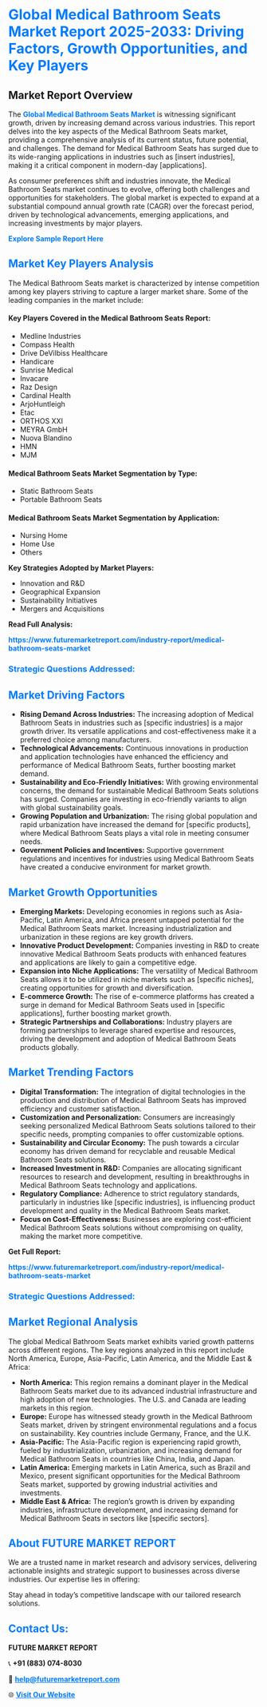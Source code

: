 <h1 style="color: #007BFF;">Global Medical Bathroom Seats Market Report 2025-2033: Driving Factors, Growth Opportunities, and Key Players</h1>

<section id="overview">
<h2>Market Report Overview</h2>
<p>The <a href="https://www.futuremarketreport.com/industry-report/medical-bathroom-seats-market" style="color: #007BFF; text-decoration: none;"><strong>Global Medical Bathroom Seats Market</strong></a> is witnessing significant growth, driven by increasing demand across various industries. This report delves into the key aspects of the Medical Bathroom Seats market, providing a comprehensive analysis of its current status, future potential, and challenges. The demand for Medical Bathroom Seats has surged due to its wide-ranging applications in industries such as [insert industries], making it a critical component in modern-day [applications].</p>
<p>As consumer preferences shift and industries innovate, the Medical Bathroom Seats market continues to evolve, offering both challenges and opportunities for stakeholders. The global market is expected to expand at a substantial compound annual growth rate (CAGR) over the forecast period, driven by technological advancements, emerging applications, and increasing investments by major players.</p>
</section>

<section id="overview">
<p><a href="https://www.futuremarketreport.com/request-sample/reportId=79608" style="color: #007BFF; text-decoration: none;"><strong>Explore Sample Report Here</strong></a></p>
</section>

<section id="key-players">
<h2 style="color: #007BFF;">Market Key Players Analysis</h2>
<p>The Medical Bathroom Seats market is characterized by intense competition among key players striving to capture a larger market share. Some of the leading companies in the market include:</p>
<h4>Key Players Covered in the Medical Bathroom Seats Report:</h4>
<ul><li>Medline Industries</li><li>Compass Health</li><li>Drive DeVilbiss Healthcare</li><li>Handicare</li><li>Sunrise Medical</li><li>Invacare</li><li>Raz Design</li><li>Cardinal Health</li><li>ArjoHuntleigh</li><li>Etac</li><li>ORTHOS XXI</li><li>MEYRA GmbH</li><li>Nuova Blandino</li><li>HMN</li><li>MJM</li></ul>
<h4>Medical Bathroom Seats Market Segmentation by Type:</h4>
<ul><li>Static Bathroom Seats</li><li>Portable Bathroom Seats</li></ul>

<h4>Medical Bathroom Seats Market Segmentation by Application:</h4>
<ul><li>Nursing Home</li><li>Home Use</li><li>Others</li></ul>
<p><strong>Key Strategies Adopted by Market Players:</strong></p>
<ul>
<li>Innovation and R&D</li>
<li>Geographical Expansion</li>
<li>Sustainability Initiatives</li>
<li>Mergers and Acquisitions</li>
</ul>
</section>

<section>
<p><strong>Read Full Analysis: </strong></p><a href="https://www.futuremarketreport.com/industry-report/medical-bathroom-seats-market" style="color: #007BFF; text-decoration: none;"><strong>https://www.futuremarketreport.com/industry-report/medical-bathroom-seats-market</strong></a>
<h3 style="color: #007BFF;">Strategic Questions Addressed:</h3>
</section>

<section id="driving-factors">
<h2 style="color: #007BFF;">Market Driving Factors</h2>
<ul>
<li><strong>Rising Demand Across Industries:</strong> The increasing adoption of Medical Bathroom Seats in industries such as [specific industries] is a major growth driver. Its versatile applications and cost-effectiveness make it a preferred choice among manufacturers.</li>
<li><strong>Technological Advancements:</strong> Continuous innovations in production and application technologies have enhanced the efficiency and performance of Medical Bathroom Seats, further boosting market demand.</li>
<li><strong>Sustainability and Eco-Friendly Initiatives:</strong> With growing environmental concerns, the demand for sustainable Medical Bathroom Seats solutions has surged. Companies are investing in eco-friendly variants to align with global sustainability goals.</li>
<li><strong>Growing Population and Urbanization:</strong> The rising global population and rapid urbanization have increased the demand for [specific products], where Medical Bathroom Seats plays a vital role in meeting consumer needs.</li>
<li><strong>Government Policies and Incentives:</strong> Supportive government regulations and incentives for industries using Medical Bathroom Seats have created a conducive environment for market growth.</li>
</ul>
</section>

<section id="growth-opportunities">
<h2 style="color: #007BFF;">Market Growth Opportunities</h2>
<ul>
<li><strong>Emerging Markets:</strong> Developing economies in regions such as Asia-Pacific, Latin America, and Africa present untapped potential for the Medical Bathroom Seats market. Increasing industrialization and urbanization in these regions are key growth drivers.</li>
<li><strong>Innovative Product Development:</strong> Companies investing in R&D to create innovative Medical Bathroom Seats products with enhanced features and applications are likely to gain a competitive edge.</li>
<li><strong>Expansion into Niche Applications:</strong> The versatility of Medical Bathroom Seats allows it to be utilized in niche markets such as [specific niches], creating opportunities for growth and diversification.</li>
<li><strong>E-commerce Growth:</strong> The rise of e-commerce platforms has created a surge in demand for Medical Bathroom Seats used in [specific applications], further boosting market growth.</li>
<li><strong>Strategic Partnerships and Collaborations:</strong> Industry players are forming partnerships to leverage shared expertise and resources, driving the development and adoption of Medical Bathroom Seats products globally.</li>
</ul>
</section>

<section id="trending-factors">
<h2 style="color: #007BFF;">Market Trending Factors</h2>
<ul>
<li><strong>Digital Transformation:</strong> The integration of digital technologies in the production and distribution of Medical Bathroom Seats has improved efficiency and customer satisfaction.</li>
<li><strong>Customization and Personalization:</strong> Consumers are increasingly seeking personalized Medical Bathroom Seats solutions tailored to their specific needs, prompting companies to offer customizable options.</li>
<li><strong>Sustainability and Circular Economy:</strong> The push towards a circular economy has driven demand for recyclable and reusable Medical Bathroom Seats solutions.</li>
<li><strong>Increased Investment in R&D:</strong> Companies are allocating significant resources to research and development, resulting in breakthroughs in Medical Bathroom Seats technology and applications.</li>
<li><strong>Regulatory Compliance:</strong> Adherence to strict regulatory standards, particularly in industries like [specific industries], is influencing product development and quality in the Medical Bathroom Seats market.</li>
<li><strong>Focus on Cost-Effectiveness:</strong> Businesses are exploring cost-efficient Medical Bathroom Seats solutions without compromising on quality, making the market more competitive.</li>
</ul>
</section>

<section>
<p><strong>Get Full Report: </strong></p><a href="https://www.futuremarketreport.com/industry-report/medical-bathroom-seats-market" style="color: #007BFF; text-decoration: none;"><strong>https://www.futuremarketreport.com/industry-report/medical-bathroom-seats-market</strong></a>
<h3 style="color: #007BFF;">Strategic Questions Addressed:</h3>
</section>


<section id="regional-analysis">
<h2 style="color: #007BFF;">Market Regional Analysis</h2>
<p>The global Medical Bathroom Seats market exhibits varied growth patterns across different regions. The key regions analyzed in this report include North America, Europe, Asia-Pacific, Latin America, and the Middle East & Africa:</p>
<ul>
<li><strong>North America:</strong> This region remains a dominant player in the Medical Bathroom Seats market due to its advanced industrial infrastructure and high adoption of new technologies. The U.S. and Canada are leading markets in this region.</li>
<li><strong>Europe:</strong> Europe has witnessed steady growth in the Medical Bathroom Seats market, driven by stringent environmental regulations and a focus on sustainability. Key countries include Germany, France, and the U.K.</li>
<li><strong>Asia-Pacific:</strong> The Asia-Pacific region is experiencing rapid growth, fueled by industrialization, urbanization, and increasing demand for Medical Bathroom Seats in countries like China, India, and Japan.</li>
<li><strong>Latin America:</strong> Emerging markets in Latin America, such as Brazil and Mexico, present significant opportunities for the Medical Bathroom Seats market, supported by growing industrial activities and investments.</li>
<li><strong>Middle East & Africa:</strong> The region’s growth is driven by expanding industries, infrastructure development, and increasing demand for Medical Bathroom Seats in sectors like [specific sectors].</li>
</ul>
</section>

<footer>
<h2 style="color: #007BFF;">About FUTURE MARKET REPORT</h2>
<p>We are a trusted name in market research and advisory services, delivering actionable insights and strategic support to businesses across diverse industries. Our expertise lies in offering:</p>

<p>Stay ahead in today’s competitive landscape with our tailored research solutions.</p>

<h2 style="color: #007BFF;">Contact Us:</h2>
<p><strong>FUTURE MARKET REPORT</strong></p>
<p>📞 <strong>+91 (883) 074-8030</strong></p>
<p>📧 <strong><a href="mailto:help@futuremarketreport.com" style="color: #007BFF;">help@futuremarketreport.com</a></strong></p>
<p>🌐 <strong><a href="https://www.futuremarketreport.com/" style="color: #007BFF;">Visit Our Website</a></strong></p>
</footer>